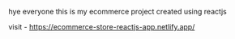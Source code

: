 hye everyone this is my ecommerce project created using reactjs 

visit - https://ecommerce-store-reactjs-app.netlify.app/

